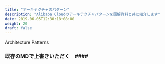 ```yaml
---
title: "アーキテクチャのパターン"
description: "Alibaba Cloudのアーキテクチャパターンを図解資料と共に紹介します"
date: 2019-06-05T12:30:18+08:00
weight: 20
draft: false
---
```

Architecture Patterns
### 既存のMDで上書きいただく　####